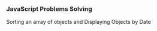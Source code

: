 <h3>JavaScript Problems Solving</h3>
<p>Sorting an array of objects and Displaying Objects by Date</p>